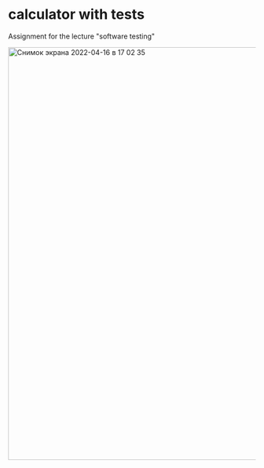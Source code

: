# calculator with tests
 Assignment for the lecture "software testing"
 
<img width="841" alt="Снимок экрана 2022-04-16 в 17 02 35" src="https://user-images.githubusercontent.com/66907532/163677856-16ab0f7b-5a91-4631-8256-9bb3208f45a2.png">
